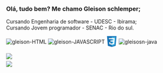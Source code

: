 
### Olá, tudo bem? Me chamo Gleison schlemper; <br/>
Cursando Engenharia de software - UDESC - Ibirama;<br/>
Cursando Jovem programador - SENAC - Rio do sul.

<div style="display: inline_block" >
  <img align="center" alt="gleison-HTML" height="40" width="40" src="https://cdn.jsdelivr.net/gh/devicons/devicon/icons/html5/html5-original-wordmark.svg" />
  <img  align="center" alt="gleison-JAVASCRIPT"  height="30" width="30" src="https://cdn.jsdelivr.net/gh/devicons/devicon/icons/javascript/javascript-original.svg" />
  <img align="center" alt="gleison-CSS" height="30" width="30" src="https://raw.githubusercontent.com/devicons/devicon/master/icons/css3/css3-original.svg">
  <img align="center" alt="gleisosn-java" height="40" width="60" src="https://cdn.jsdelivr.net/gh/devicons/devicon/icons/java/java-original-wordmark.svg">
</div>
<br/>

<div style="display:block">
   <img height="180em" src="https://github-readme-stats.vercel.app/api?username=gleisonschlemper&show_icons=true&theme=dracula&include_all_commits=true&count_private=true"/>
  <br>
  <img align="center" height="180em" src="https://github-readme-stats.vercel.app/api/top-langs/?username=gleisonschlemper&layout=compact&langs_count=7&theme=tokyonight"/>
</div>
